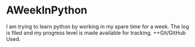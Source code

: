 # AWeekInPython
 I am trying to learn python by working in my spare time for a week. The log is filed and my progress level is made available for tracking. ++Git/GitHub Used.
